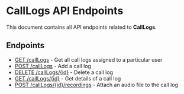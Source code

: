 # CallLogs API Endpoints

This document contains all API endpoints related to **CallLogs**.

## Endpoints

- [GET /callLogs](./getusercalllogs.md) - Get all call logs assigned to a particular user
- [POST /callLogs](./addcalllog.md) - Add a call log
- [DELETE /callLogs/{id}](./deletecalllog.md) - Delete a call log
- [GET /callLogs/{id}](./getcalllog.md) - Get details of a call log
- [POST /callLogs/{id}/recordings](./addcalllogaudiofile.md) - Attach an audio file to the call log